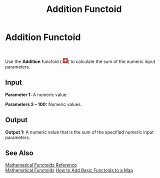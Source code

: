 ﻿---
title: Addition Functoid
TOCTitle: Addition Functoid
ms:assetid: 5d78afdb-99e4-4ec3-826a-9bfbc0b5b358
ms:mtpsurl: https://msdn.microsoft.com/en-us/library/Aa560388(v=BTS.80)
ms:contentKeyID: 51528340
ms.date: 08/30/2017
mtps_version: v=BTS.80
---

# Addition Functoid

 

Use the **Addition** functoid ( ![](images/Aa560388.f6095b67-496f-4c2d-bf90-0480f18d4b5a(BTS.80).jpeg)) to calculate the sum of the numeric input parameters.

## Input

**Parameter 1:** A numeric value.

**Parameters 2 – 100:** Numeric values.

## Output

**Output 1:** A numeric value that is the sum of the specified numeric input parameters.

## See Also

[Mathematical Functoids Reference](mathematical-functoids-reference.md)  
[Mathematical Functoids](https://msdn.microsoft.com/en-us/library/aa559213\(v=bts.80\))  
[How to Add Basic Functoids to a Map](https://msdn.microsoft.com/en-us/library/aa560635\(v=bts.80\))

